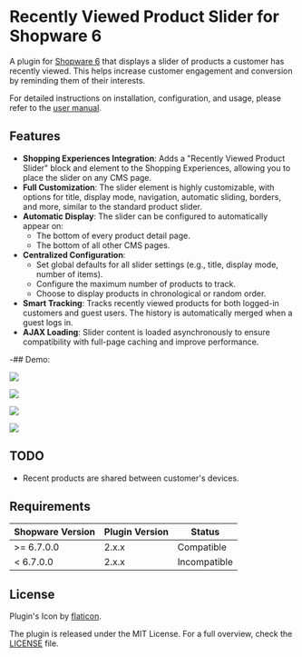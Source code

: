 # Recently Viewed Product Slider for Shopware 6

A plugin for [Shopware 6](https://github.com/shopware/platform) that displays a slider of products a customer has recently viewed. This helps increase customer engagement and conversion by reminding them of their interests.

For detailed instructions on installation, configuration, and usage, please refer to the [user manual](./manual/).

## Features

- **Shopping Experiences Integration**: Adds a "Recently Viewed Product Slider" block and element to the Shopping Experiences, allowing you to place the slider on any CMS page.
- **Full Customization**: The slider element is highly customizable, with options for title, display mode, navigation, automatic sliding, borders, and more, similar to the standard product slider.
- **Automatic Display**: The slider can be configured to automatically appear on:
    - The bottom of every product detail page.
    - The bottom of all other CMS pages.
- **Centralized Configuration**:
    - Set global defaults for all slider settings (e.g., title, display mode, number of items).
    - Configure the maximum number of products to track.
    - Choose to display products in chronological or random order.
- **Smart Tracking**: Tracks recently viewed products for both logged-in customers and guest users. The history is automatically merged when a guest logs in.
- **AJAX Loading**: Slider content is loaded asynchronously to ensure compatibility with full-page caching and improve performance.


-## Demo:

![](https://media.giphy.com/media/VInadwfREBVz8QfIAI/giphy.gif)

![](https://user-images.githubusercontent.com/22548423/93246997-d00fe580-f7b7-11ea-925b-18ee10dca0ee.png)

![](https://user-images.githubusercontent.com/22548423/93250564-321f1980-f7bd-11ea-9147-ff1e46b30e29.png)

![](https://user-images.githubusercontent.com/22548423/93248266-d4d59900-f7b9-11ea-9251-e6b160f24154.png)


## TODO
- Recent products are shared between customer's devices.

## Requirements

| Shopware Version | Plugin Version | Status       |
|------------------|----------------|--------------|
| >= 6.7.0.0       | 2.x.x          | Compatible   |
| < 6.7.0.0        | 2.x.x          | Incompatible |

## License

Plugin's Icon by [flaticon](https://www.flaticon.com).

The plugin is released under the MIT License. For a full overview, check the [LICENSE](./LICENSE) file.
